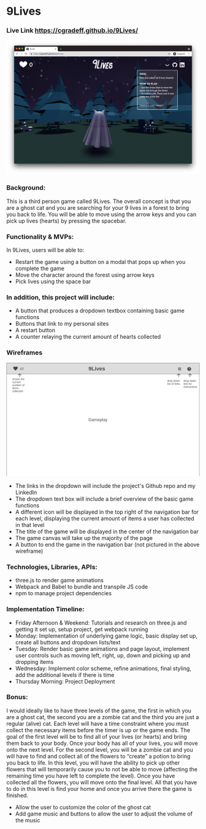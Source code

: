 # 9Lives

### Live Link https://cgradeff.github.io/9Lives/

![img](./img/home.png)

### Background:

This is a third person game called 9Lives. The overall concept is that you are a ghost cat and you are searching for your 9 lives in a forest to bring you back to life. You will be able to move using the arrow keys and you can pick up lives (hearts) by pressing the spacebar. 

### Functionality & MVPs:

In 9Lives, users will be able to:
- Restart the game using a button on a modal that pops up when you complete the game
- Move the character around the forest using arrow keys
- Pick lives using the space bar

### In addition, this project will include:
- A button that produces a dropdown textbox containing basic game functions
- Buttons that link to my personal sites
- A restart button
- A counter relaying the current amount of hearts collected

### Wireframes
![Image](./Homepage.png)
- The links in the dropdown will include the project's Github repo and my LinkedIn
- The dropdown text box will include a brief overview of the basic game functions
- A different icon will be displayed in the top right of the navigation bar for each level, displaying the current amount of items a user has collected in that level
- The title of the game will be displayed in the center of the navigation bar
- The game canvas will take up the majority of the page 
- A button to end the game in the navigation bar (not pictured in the above wireframe) 

### Technologies, Libraries, APIs:
- three.js to render game animations
- Webpack and Babel to bundle and transpile JS code
- npm to manage project dependencies

### Implementation Timeline:
- Friday Afternoon & Weekend: Tutorials and research on three.js and getting it set up, setup project, get webpack running
- Monday: Implementation of underlying game logic, basic display set up, create all buttons and dropdown lists/text
- Tuesday: Render basic game animations and page layout, implement user controls such as moving left, right, up, down and picking up and dropping items
- Wednesday: Implement color scheme, refine animations, final styling, add the additional levels if there is time
- Thursday Morning: Project Deployment

### Bonus:

I would ideally like to have three levels of the game, the first in which you are a ghost cat, the second you are a zombie cat and the third you are just a regular (alive) cat. Each level will have a time constraint where you must collect the necessary items before the timer is up or the game ends. The goal of the first level will be to find all of your lives (or hearts) and bring them back to your body. Once your body has all of your lives, you will move onto the next level. For the second level, you will be a zombie cat and you will have to find and collect all of the flowers to “create” a potion to bring you back to life. In this level, you will have the ability to pick up other flowers that will temporarily cause you to not be able to move (affecting the remaining time you have left to complete the level). Once you have collected all the flowers, you will move onto the final level. All that you have to do in this level is find your home and once you arrive there the game is finished.

- Allow the user to customize the color of the ghost cat
- Add game music and buttons to allow the user to adjust the volume of the music
